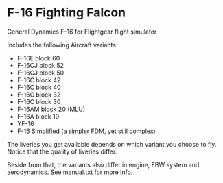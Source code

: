 # F-16 Fighting Falcon
General Dynamics F-16 for Flightgear flight simulator

Includes the following Aircraft variants:

- F-16E block 60
- F-16CJ block 52
- F-16CJ block 50
- F-16C block 42
- F-16C block 40
- F-16C block 32
- F-16C block 30
- F-16AM block 20 (MLU)
- F-16A  block 10
- YF-16
- F-16 Simplified  (a simpler FDM, yet still complex)

The liveries you get available depends on which variant you choose to fly.
Notice that the quality of liveries differ.

Beside from that, the variants also differ in engine, FBW system and aerodynamics. See manual.txt for more info.